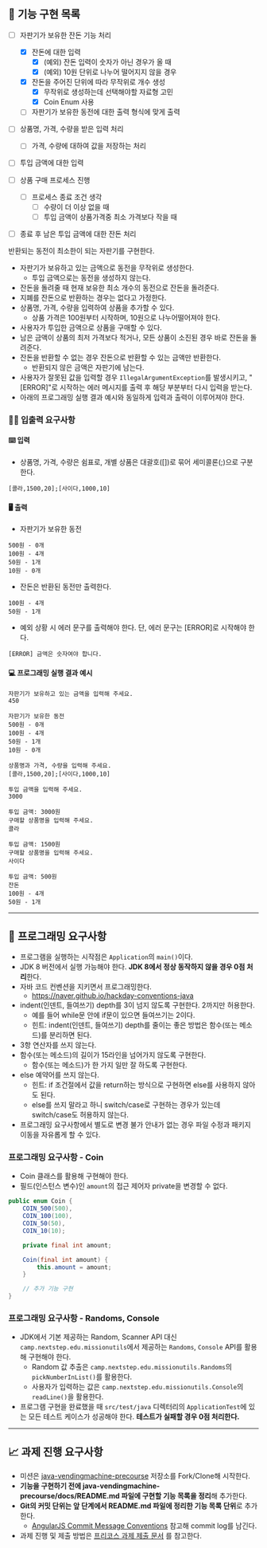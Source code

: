 ## 🚀 기능 구현 목록

- [ ] 자판기가 보유한 잔돈 기능 처리
    - [X] 잔돈에 대한 입력
        - [X] (예외) 잔돈 입력이 숫자가 아닌 경우가 올 때
        - [X] (예외) 10원 단위로 나누어 떨어지지 않을 경우
    - [X] 잔돈을 주어진 단위에 따라 무작위로 개수 생성
      - [X] 무작위로 생성하는데 선택해야할 자료형 고민
      - [X] Coin Enum 사용
    - [ ] 자판기가 보유한 동전에 대한 출력 형식에 맞게 출력
- [ ] 상품명, 가격, 수량을 받은 입력 처리
    - [ ] 가격, 수량에 대하여 값을 저장하는 처리
- [ ] 투입 금액에 대한 입력
- [ ] 상품 구매 프로세스 진행
    - [ ] 프로세스 종료 조건 생각
        - [ ] 수량이 더 이상 없을 때
        - [ ] 투입 금액이 상품가격중 최소 가격보다 작을 때
- [ ] 종료 후 남은 투입 금액에 대한 잔돈 처리





반환되는 동전이 최소한이 되는 자판기를 구현한다.

- 자판기가 보유하고 있는 금액으로 동전을 무작위로 생성한다.
    - 투입 금액으로는 동전을 생성하지 않는다.
- 잔돈을 돌려줄 때 현재 보유한 최소 개수의 동전으로 잔돈을 돌려준다.
- 지폐를 잔돈으로 반환하는 경우는 없다고 가정한다.
- 상품명, 가격, 수량을 입력하여 상품을 추가할 수 있다.
    - 상품 가격은 100원부터 시작하며, 10원으로 나누어떨어져야 한다.
- 사용자가 투입한 금액으로 상품을 구매할 수 있다.
- 남은 금액이 상품의 최저 가격보다 적거나, 모든 상품이 소진된 경우 바로 잔돈을 돌려준다.
- 잔돈을 반환할 수 없는 경우 잔돈으로 반환할 수 있는 금액만 반환한다.
    - 반환되지 않은 금액은 자판기에 남는다.
- 사용자가 잘못된 값을 입력할 경우 `IllegalArgumentException`를 발생시키고, "[ERROR]"로 시작하는 에러 메시지를 출력 후 해당 부분부터 다시 입력을 받는다.
- 아래의 프로그래밍 실행 결과 예시와 동일하게 입력과 출력이 이루어져야 한다.

### ✍🏻 입출력 요구사항

#### ⌨️ 입력

- 상품명, 가격, 수량은 쉼표로, 개별 상품은 대괄호([])로 묶어 세미콜론(;)으로 구분한다.

```
[콜라,1500,20];[사이다,1000,10]
```

#### 🖥 출력

- 자판기가 보유한 동전

```
500원 - 0개
100원 - 4개
50원 - 1개
10원 - 0개
```

- 잔돈은 반환된 동전만 출력한다.

```
100원 - 4개
50원 - 1개
```

- 예외 상황 시 에러 문구를 출력해야 한다. 단, 에러 문구는 [ERROR]로 시작해야 한다.

```
[ERROR] 금액은 숫자여야 합니다.
```

#### 💻 프로그래밍 실행 결과 예시

```
자판기가 보유하고 있는 금액을 입력해 주세요.
450

자판기가 보유한 동전
500원 - 0개
100원 - 4개
50원 - 1개
10원 - 0개

상품명과 가격, 수량을 입력해 주세요.
[콜라,1500,20];[사이다,1000,10]

투입 금액을 입력해 주세요.
3000

투입 금액: 3000원
구매할 상품명을 입력해 주세요.
콜라

투입 금액: 1500원
구매할 상품명을 입력해 주세요.
사이다

투입 금액: 500원
잔돈
100원 - 4개
50원 - 1개
```

---

## 🎱 프로그래밍 요구사항

- 프로그램을 실행하는 시작점은 `Application`의 `main()`이다.
- JDK 8 버전에서 실행 가능해야 한다. **JDK 8에서 정상 동작하지 않을 경우 0점 처리**한다.
- 자바 코드 컨벤션을 지키면서 프로그래밍한다.
    - https://naver.github.io/hackday-conventions-java
- indent(인덴트, 들여쓰기) depth를 3이 넘지 않도록 구현한다. 2까지만 허용한다.
    - 예를 들어 while문 안에 if문이 있으면 들여쓰기는 2이다.
    - 힌트: indent(인덴트, 들여쓰기) depth를 줄이는 좋은 방법은 함수(또는 메소드)를 분리하면 된다.
- 3항 연산자를 쓰지 않는다.
- 함수(또는 메소드)의 길이가 15라인을 넘어가지 않도록 구현한다.
    - 함수(또는 메소드)가 한 가지 일만 잘 하도록 구현한다.
- else 예약어를 쓰지 않는다.
    - 힌트: if 조건절에서 값을 return하는 방식으로 구현하면 else를 사용하지 않아도 된다.
    - else를 쓰지 말라고 하니 switch/case로 구현하는 경우가 있는데 switch/case도 허용하지 않는다.
- 프로그래밍 요구사항에서 별도로 변경 불가 안내가 없는 경우 파일 수정과 패키지 이동을 자유롭게 할 수 있다.

### 프로그래밍 요구사항 - Coin

- Coin 클래스를 활용해 구현해야 한다.
- 필드(인스턴스 변수)인 `amount`의 접근 제어자 private을 변경할 수 없다.

```java
public enum Coin {
    COIN_500(500),
    COIN_100(100),
    COIN_50(50),
    COIN_10(10);

    private final int amount;

    Coin(final int amount) {
        this.amount = amount;
    }

    // 추가 기능 구현
}
```

### 프로그래밍 요구사항 - Randoms, Console

- JDK에서 기본 제공하는 Random, Scanner API 대신 `camp.nextstep.edu.missionutils`에서 제공하는 `Randoms`, `Console` API를 활용해 구현해야 한다.
    - Random 값 추출은 `camp.nextstep.edu.missionutils.Randoms`의 `pickNumberInList()`를 활용한다.
    - 사용자가 입력하는 값은 `camp.nextstep.edu.missionutils.Console`의 `readLine()`을 활용한다.
- 프로그램 구현을 완료했을 때 `src/test/java` 디렉터리의 `ApplicationTest`에 있는 모든 테스트 케이스가 성공해야 한다. **테스트가 실패할 경우 0점 처리한다.**

---

## 📈 과제 진행 요구사항

- 미션은 [java-vendingmachine-precourse](https://github.com/woowacourse/java-vendingmachine-precourse) 저장소를 Fork/Clone해 시작한다.
- **기능을 구현하기 전에 java-vendingmachine-precourse/docs/README.md 파일에 구현할 기능 목록을 정리**해 추가한다.
- **Git의 커밋 단위는 앞 단계에서 README.md 파일에 정리한 기능 목록 단위**로 추가한다.
    - [AngularJS Commit Message Conventions](https://gist.github.com/stephenparish/9941e89d80e2bc58a153) 참고해 commit log를 남긴다.
- 과제 진행 및 제출 방법은 [프리코스 과제 제출 문서](https://github.com/woowacourse/woowacourse-docs/tree/master/precourse) 를 참고한다.

